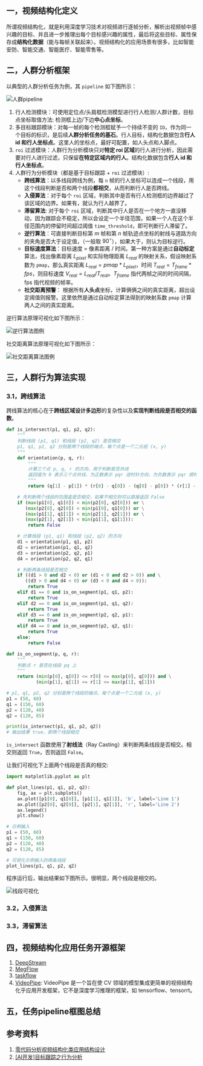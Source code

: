 ## 一，视频结构化定义

所谓视频结构化，就是利用深度学习技术对视频进行逐帧分析，解析出视频帧中感兴趣的目标、并且进一步推理出每个目标感兴趣的属性，最后将这些目标、属性保存成**结构化数据**（能与每帧关联起来）。视频结构化的应用场景有很多，比如智能安防、智能交通、智能医疗、智能零售等。

## 二，人群分析框架

以典型的人群分析任务为例，其 `pipeline` 如下图所示：

![人群pipeline](../images/video_structual/crowd_pipeline.png)

1. 行人检测模块：可使用定位点/头肩框检测模型进行行人检测/人群计数，目标点坐标取值方法: 检测框上边/下边**中心点坐标**。
2. 多目标跟踪模块：对每一帧的每个检测框赋予一个持续不变的 `ID`，作为同一个目标的标识，是后续**人群分析任务的基石**。行人目标，结构化数据包含**行人 id 和行人坐标点**。这里人的坐标点，最好可配置，如人头点和人脚点。
3. `roi` 过滤模块：人群行为分析模块只对**特定 roi 区域**的行人进行分析，因此需要对行人进行过滤，只保留**在特定区域内的行人**。结构化数据包含**行人 id 和行人坐标点**。
4. 人群行为分析模块（都是基于目标跟踪 + `roi` 过滤模块）:
   - **跨线算法**：以多线段跨线为例，每 `n` 帧的行人坐标可以连成一个线段，用这个线段判断是否和两个线段**都相交**，从而判断行人是否跨线。
   - **入侵算法**：对于每个 `roi` 区域，判断其中是否有行人检测框的边界越过了该区域的边界。如果有，就认为行人越界了。
   - **滞留算法**: 对于每个 `roi` 区域，判断其中行人是否在一个地方一直没移动，因为跟踪会不稳定，所以会设定一个半径范围，如果一个人在这个半径范围内的停留时间超过阈值 `time_threshold`，即可判断行人滞留了。
   - **逆行算法**：可直接判断目标第 $m$ 帧和第 $n$ 帧轨迹点坐标的射线与道路方向的夹角是否大于设定值，（一般取 $90^{\circ}$），如果大于，则认为目标逆行。 
   - **目标速度算法**：目标速度 = 像素距离 / 时间。第一种方案是通过**自动标定**算法，找出像素距离 $L_{pixel}$ 和实际物理距离 $L_{real}$ 的映射关系，假设映射系数为 `pmap`，那么真实距离 $L_{real} = pmap * L_{pixel}$，时间 $T_{real} = T_{frame} * fps$，则目标速度 $V_{real} = L_{real} / T_{real}$。$T_{frame}$ 指代两帧之间的时间间隔，fps 指代视频的帧率。
   - **社交距离预警**： 根据所有**人头点**坐标，计算俩俩之间的真实距离，超出设定阈值则报警。这里依然是通过自动标定算法得到的映射系数 `pmap` 计算两人之间的真实距离。

逆行算法原理可视化如下图所示：

![逆行算法图例](../images/video_structual/retrograde2.png)

社交距离算法原理可视化如下图所示：

![社交距离算法图例](../images/video_structual/social_distance.png)

## 三，人群行为算法实现

### 3.1，跨线算法

跨线算法的核心在于**跨线区域设计多边形**的复杂性以及**实现判断线段是否相交的函数**。

```python
def is_intersect(p1, q1, p2, q2):
    """
    判断线段 (p1, q1) 和线段 (p2, q2) 是否相交
    p1, q1, p2, q2 分别是两个线段的端点，每个点是一个二元组 (x, y)
    """
    def orientation(p, q, r):
        """
        计算三个点 p, q, r 的方向，用于判断是否共线
        返回值为 0 表示三个点共线，为正数表示 pqr 逆时针方向，为负数表示 pqr 顺时针方向
        """
        return (q[1] - p[1]) * (r[0] - q[0]) - (q[0] - p[0]) * (r[1] - q[1])

    # 先判断两个线段的包围盒是否相交，如果不相交则可以直接返回 False
    if (max(p1[0], q1[0]) < min(p2[0], q2[0])) or \
       (max(p2[0], q2[0]) < min(p1[0], q1[0])) or \
       (max(p1[1], q1[1]) < min(p2[1], q2[1])) or \
       (max(p2[1], q2[1]) < min(p1[1], q1[1])):
        return False

    # 计算线段 (p1, q1) 和线段 (p2, q2) 的方向
    d1 = orientation(p1, q1, p2)
    d2 = orientation(p1, q1, q2)
    d3 = orientation(p2, q2, p1)
    d4 = orientation(p2, q2, q1)

    # 判断两条线段是否相交
    if ((d1 > 0 and d2 < 0) or (d1 < 0 and d2 > 0)) and \
       ((d3 > 0 and d4 < 0) or (d3 < 0 and d4 > 0)):
        return True
    elif d1 == 0 and is_on_segment(p1, q1, p2):
        return True
    elif d2 == 0 and is_on_segment(p1, q1, q2):
        return True
    elif d3 == 0 and is_on_segment(p2, q2, p1):
        return True
    elif d4 == 0 and is_on_segment(p2, q2, q1):
        return True
    else:
        return False

def is_on_segment(p, q, r):
    """
    判断点 r 是否在线段 pq 上
    """
    return (min(p[0], q[0]) <= r[0] <= max(p[0], q[0])) and \
           (min(p[1], q[1]) <= r[1] <= max(p[1], q[1]))

# p1, q1, p2, q2 分别是两个线段的端点，每个点是一个二元组 (x, y)
p1 = (50, 60)
q1 = (150, 60)
p2 = (120, 40)
q2 = (120, 85)

print(is_intersect(p1, q1, p2, q2))
# 输出结果 true，即两个线段相交
```

`is_intersect` 函数使用了**射线法**（Ray Casting）来判断两条线段是否相交。相交则返回 `True`，否则返回 `False`。

让我们可视化下上面两个线段是否真的相交:

```python
import matplotlib.pyplot as plt

def plot_lines(p1, q1, p2, q2):
    fig, ax = plt.subplots()
    ax.plot([p1[0], q1[0]], [p1[1], q1[1]], 'b', label='Line 1')
    ax.plot([p2[0], q2[0]], [p2[1], q2[1]], 'r', label='Line 2')
    ax.legend()
    plt.show()

# 示例输入
p1 = (50, 60)
q1 = (150, 60)
p2 = (120, 40)
q2 = (120, 85)

# 可视化示例输入的两条线段
plot_lines(p1, q1, p2, q2)
```

程序运行后，输出结果如下图所示。很明显，两个线段是相交的。

![线段可视化](../images/video_structual/line_plot.png)

### 3.2，入侵算法

### 3.3，滞留算法

## 四，视频结构化应用任务开源框架

1. [DeepStream](https://developer.nvidia.com/deepstream-sdk)
2. [MegFlow](https://github.com/MegEngine/MegFlow)
3. [taskflow](https://github.com/taskflow/taskflow) 
4. [VideoPipe](https://github.com/sherlockchou86/video_pipe_c): VideoPipe 是一个旨在使 CV 领域的模型集成更简单的视频结构化乎应用开发框架，它不是深度学习推理的框架，如 tensorflow、tensorrt。

## 五，任务pipeline框图总结


## 参考资料

1. [零代码分析视频结构化类应用结构设计](https://zhuanlan.zhihu.com/p/363393156)
2. [[AI开发]目标跟踪之行为分析](https://www.cnblogs.com/xiaozhi_5638/p/11178029.html)